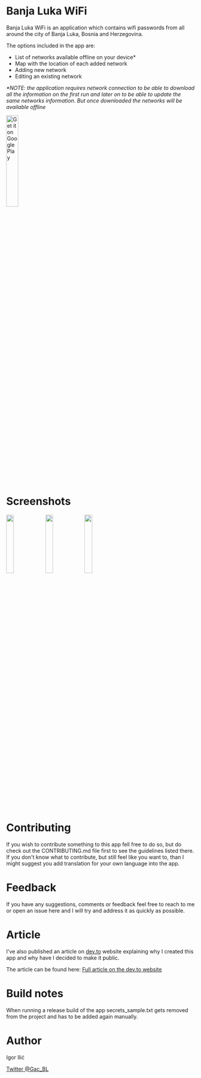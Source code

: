 # Banja Luka WiFi   

Banja Luka WiFi is an application which contains wifi passwords from all around the city of Banja Luka, Bosnia and Herzegovina.      
      
The options included in the app are:      
* List of networks available offline on your device*       
* Map with the location of each added network      
* Adding new network      
* Editing an existing network      
      
*\*NOTE: the application requires network connection to be able to download all the information on the first run and later on to be able to update the same networks information. But once downloaded the networks will be available offline*   

<a href='https://play.google.com/store/apps/details?id=com.gac.banjalukawifi&pcampaignid=pcampaignidMKT-Other-global-all-co-prtnr-py-PartBadge-Mar2515-1'>
<img width="25%" alt='Get it on Google Play' src='https://play.google.com/intl/en_us/badges/static/images/badges/en_badge_web_generic.png'/>
</a>

# Screenshots

<p>
<img src="https://lh3.googleusercontent.com/F8MkaRSQL7DjNkKbObZ6ri9lgogHMStUkNWll53jWeIv7Ahwy28Q0VnHvId95nwoH9E=w400-h936" width="20%" />
<img src="https://lh3.googleusercontent.com/cVkZlCwBH2gTAbwTQ5eYUCm54cYxEoIUUMdFSwqD_0u9am22UmFRJq94T-RxI7QntOw=w400-h936" width="20%" />
<img src="https://lh3.googleusercontent.com/InQdHKusKB2ooGimgSTeTbk-ORiHSLd2WXq_lIuBySIYkUvTLmIVijHaJmEx3qhQB4PP=w400-h936" width="20%" />
</p>

# Contributing

If you wish to contribute something to this app fell free to do so, but do check out the CONTRIBUTING.md file first to see the guidelines listed there. If you don't know what to contribute, but still feel like you want to, than I might suggest you add translation for your own language into the app. 

# Feedback 

If you have any suggestions, comments or feedback feel free to reach to me or open an issue here and I will try and address it as quickly as possible. 

# Article  
  
I've also published an article on [dev.to](https://dev.to) website explaining why I created this app and why have I decided to make it public.    

The article can be found here: [Full article on the dev.to website](https://dev.to/gac/i-open-sourced-my-first-android-application-1nim)

# Build notes

When running a release build of the app secrets_sample.txt gets removed from the project and has to be added again manually. 
    
# Author   

Igor Ilić  
  
[Twitter @Gac_BL](https://twitter.com/gac_bl)
